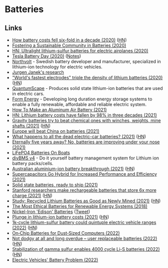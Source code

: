 # Batteries

## Links

- [How battery costs fell six-fold in a decade (2020)](https://arstechnica.com/features/2020/05/the-story-of-cheaper-batteries-from-smartphones-to-teslas/) ([HN](https://news.ycombinator.com/item?id=23271009))
- [Fostering a Sustainable Community in Batteries (2020)](https://pubs.acs.org/doi/10.1021/acsenergylett.0c01304)
- [HN: Ultralight lithium-sulfur batteries for electric airplanes (2020)](https://news.ycombinator.com/item?id=24213867)
- [Tesla Battery Day (2020)](https://youtu.be/l6T9xIeZTds?t=6029) ([Notes](https://blog.jessfraz.com/post/battery-day/))
- [Northvolt](https://northvolt.com/) - Swedish battery developer and manufacturer, specialized in lithium-ion technology for electric vehicles.
- [Jurgen Janek's research](https://scholar.google.de/citations?user=KQQWiYQAAAAJ&hl=en)
- ["World's fastest electrodes" triple the density of lithium batteries (2020)](https://newatlas.com/energy/nawa-vertically-aligned-carbon-nanotube-electrode/) ([HN](https://news.ycombinator.com/item?id=24706325))
- [QuantumScape](https://www.quantumscape.com/) - Produces solid state lithium-ion batteries that are used in electric cars.
- [Form Energy](https://formenergy.com/) - Developing long duration energy storage systems to enable a fully renewable, affordable and reliable electric system.
- [How To Make an Aluminum Air Battery (2021)](https://www.youtube.com/watch?v=DdFqTQKjICI)
- [HN: Lithium battery costs have fallen by 98% in three decades (2021)](https://news.ycombinator.com/item?id=26682097)
- [Gravity batteries try to beat chemical ones with winches, weights, mine shafts (2021)](https://www.sciencemag.org/news/2021/04/gravity-based-batteries-try-beat-their-chemical-cousins-winches-weights-and-mine-shafts) ([HN](https://news.ycombinator.com/item?id=26922544))
- [Europe will beat China on batteries (2021)](https://bigthink.com/strange-maps/gigafactories-in-europe)
- [What happens to all the dead electric-car batteries? (2021)](https://www.sciencemag.org/news/2021/05/millions-electric-cars-are-coming-what-happens-all-dead-batteries) ([HN](https://news.ycombinator.com/item?id=27232178))
- [Eternally five years away? No, batteries are improving under your nose (2021)](https://arstechnica.com/science/2021/05/eternally-five-years-away-no-batteries-are-improving-under-your-nose/)
- [LiFePO4 Batteries On Boats](https://marinehowto.com/lifepo4-batteries-on-boats/)
- [diyBMS v4](https://github.com/stuartpittaway/diyBMSv4) - Do it yourself battery management system for Lithium ion battery packs/cells.
- [Australian aluminium-ion battery breakthrough (2021)](https://www.motoring.com.au/australian-aluminium-ion-battery-breakthrough-129973/) ([HN](https://news.ycombinator.com/item?id=27384158))
- [Supercapacitors Go Hybrid for Increased Performance and Efficiency (2021)](https://www.techbriefs.com/component/content/article/tb/pub/features/technology-leaders/39272)
- [Solid state batteries, ready to ship (2021)](https://hackaday.com/2021/08/03/murata-to-deliver-solid-state-batteries-to-market-in-the-fall/)
- [Stanford researchers make rechargeable batteries that store 6x more charge (2021)](https://news.stanford.edu/2021/08/25/researchers-make-alkali-metal-chlorine-batteries-rechargeable/) ([HN](https://news.ycombinator.com/item?id=28353289))
- [Study: Recycled Lithium Batteries as Good as Newly Mined (2021)](https://spectrum.ieee.org/recycled-batteries-good-as-newly-mined) ([HN](https://news.ycombinator.com/item?id=28921083))
- [The Most Ethical Batteries for Renewable Energy Systems (2018)](https://www.youtube.com/watch?v=PQ-Ibc1zCYk)
- [Nickel-Iron 'Edison' Batteries](https://permies.com/t/40/36069/Nickel-Iron-Edison-Batteries) ([Tweet](https://merveilles.town/web/statuses/107243804074372375))
- [Plunge in lithium-ion battery costs (2021)](https://news.mit.edu/2021/lithium-ion-battery-costs-0323) ([HN](https://news.ycombinator.com/item?id=29304926))
- [1k-cycle lithium-sulfur battery could quintuple electric vehicle ranges (2022)](https://news.umich.edu/1000-cycle-lithium-sulfur-battery-could-quintuple-electric-vehicle-ranges/) ([HN](https://news.ycombinator.com/item?id=30146843))
- [On‐Chip Batteries for Dust‐Sized Computers (2022)](https://onlinelibrary.wiley.com/doi/10.1002/aenm.202103641)
- [Not dodgy at all and long overdue – user replaceable batteries (2022)](https://www.eevblog.com/forum/dodgy-technology/not-dodgy-at-all-and-long-overdue-user-replaceable-batteries/) ([HN](https://news.ycombinator.com/item?id=30660953))
- [Stabilization of gamma sulfur enables 4000 cycle Li-S batteries (2022)](https://www.nature.com/articles/s42004-022-00626-2.pdf) ([HN](https://news.ycombinator.com/item?id=31060183))
- [Electric Vehicles' Battery Problem (2022)](https://www.youtube.com/watch?v=9dnN82DsQ2k)